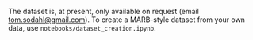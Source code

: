 The dataset is, at present, only available on request (email tom.sodahl@gmail.com).
To create a MARB-style dataset from your own data, use `notebooks/dataset_creation.ipynb`.
